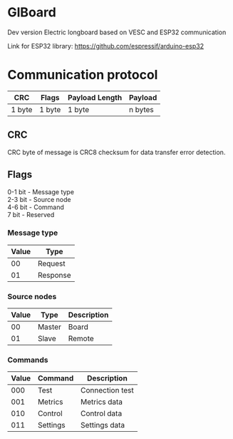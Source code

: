 # GlBoard
Dev version
Electric longboard based on VESC and ESP32 communication

Link for ESP32 library: https://github.com/espressif/arduino-esp32

# Communication protocol

| CRC    | Flags  | Payload Length | Payload |
|--------|--------|----------------|---------|
| 1 byte | 1 byte | 1 byte         | n bytes |

## CRC

CRC byte of message is CRC8 checksum for data transfer error detection.

## Flags

0-1 bit - Message type  
2-3 bit - Source node  
4-6 bit - Command  
7 bit - Reserved  

### Message type

| Value | Type     |
|-------|----------|
| 00    | Request  |
| 01    | Response |

### Source nodes

| Value | Type   | Description |
|-------|--------|-------------|
| 00    | Master | Board       |
| 01    | Slave  | Remote      |

### Commands

| Value | Command   | Description     |
|-------|-----------|-----------------|
| 000   | Test      | Connection test |
| 001   | Metrics   | Metrics data    |
| 010   | Control   | Control data    |
| 011   | Settings  | Settings data   |

